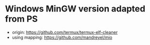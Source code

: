 # Windows MinGW version adapted from PS

- origin: https://github.com/termux/termux-elf-cleaner
- using mapping: https://github.com/mandreyel/mio

